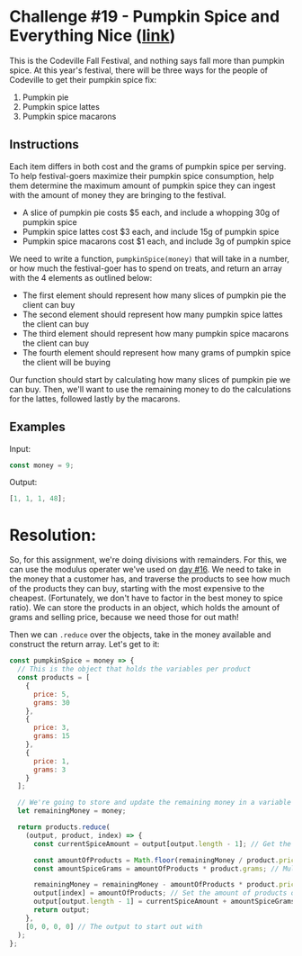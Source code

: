 # Challenge #19 - Pumpkin Spice and Everything Nice ([link](https://coding-challenge.lighthouselabs.ca/challenge/19))

This is the Codeville Fall Festival, and nothing says fall more than pumpkin spice. At this year's festival, there will be three ways for the people of Codeville to get their pumpkin spice fix:

1. Pumpkin pie
2. Pumpkin spice lattes
3. Pumpkin spice macarons

## Instructions

Each item differs in both cost and the grams of pumpkin spice per serving. To help festival-goers maximize their pumpkin spice consumption, help them determine the maximum amount of pumpkin spice they can ingest with the amount of money they are bringing to the festival.

- A slice of pumpkin pie costs \$5 each, and include a whopping 30g of pumpkin spice
- Pumpkin spice lattes cost \$3 each, and include 15g of pumpkin spice
- Pumpkin spice macarons cost \$1 each, and include 3g of pumpkin spice

We need to write a function, `pumpkinSpice(money)` that will take in a number, or how much the festival-goer has to spend on treats, and return an array with the 4 elements as outlined below:

- The first element should represent how many slices of pumpkin pie the client can buy
- The second element should represent how many pumpkin spice lattes the client can buy
- The third element should represent how many pumpkin spice macarons the client can buy
- The fourth element should represent how many grams of pumpkin spice the client will be buying

Our function should start by calculating how many slices of pumpkin pie we can buy. Then, we'll want to use the remaining money to do the calculations for the lattes, followed lastly by the macarons.

## Examples

Input:

```js
const money = 9;
```

Output:

```js
[1, 1, 1, 48];
```

# Resolution:

So, for this assignment, we're doing divisions with remainders. For this, we can use the modulus operater we've used on [day #16](assignment-16.md). We need to take in the money that a customer has, and traverse the products to see how much of the products they can buy, starting with the most expensive to the cheapest. (Fortunately, we don't have to factor in the best money to spice ratio). We can store the products in an object, which holds the amount of grams and selling price, because we need those for out math!

Then we can `.reduce` over the objects, take in the money available and construct the return array. Let's get to it:

```js
const pumpkinSpice = money => {
  // This is the object that holds the variables per product
  const products = [
    {
      price: 5,
      grams: 30
    },
    {
      price: 3,
      grams: 15
    },
    {
      price: 1,
      grams: 3
    }
  ];

  // We're going to store and update the remaining money in a variable
  let remainingMoney = money;

  return products.reduce(
    (output, product, index) => {
      const currentSpiceAmount = output[output.length - 1]; // Get the current amount of spice grams

      const amountOfProducts = Math.floor(remainingMoney / product.price); // Calculate the number of products that can be bought (and round down)
      const amountSpiceGrams = amountOfProducts * product.grams; // Multiply the amount of products that can be bought by the amount of grams per product

      remainingMoney = remainingMoney - amountOfProducts * product.price; // Update the remainingMoney
      output[index] = amountOfProducts; // Set the amount of products on the current index
      output[output.length - 1] = currentSpiceAmount + amountSpiceGrams; // Calculate the amount of grams and store it on the last position of the return array
      return output;
    },
    [0, 0, 0, 0] // The output to start out with
  );
};
```
